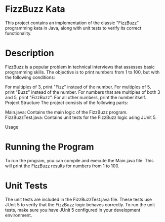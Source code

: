 
# **FizzBuzz Kata**

This project contains an implementation of the classic "FizzBuzz" programming kata in Java, along with unit tests to verify its correct functionality.

# **Description**

FizzBuzz is a popular problem in technical interviews that assesses basic programming skills. The objective is to print numbers from 1 to 100, but with the following conditions:

For multiples of 3, print "Fizz" instead of the number.
For multiples of 5, print "Buzz" instead of the number.
For numbers that are multiples of both 3 and 5, print "FizzBuzz".
For all other numbers, print the number itself.
Project Structure
The project consists of the following parts:

Main.java: Contains the main logic of the FizzBuzz program.
FizzBuzzTest.java: Contains unit tests for the FizzBuzz logic using JUnit 5.

Usage

# **Running the Program**

To run the program, you can compile and execute the Main.java file. This will print the FizzBuzz results for numbers from 1 to 100.

# **Unit Tests**

The unit tests are included in the FizzBuzzTest.java file. These tests use JUnit 5 to verify that the FizzBuzz logic behaves correctly. To run the unit tests, make sure you have JUnit 5 configured in your development environment.



